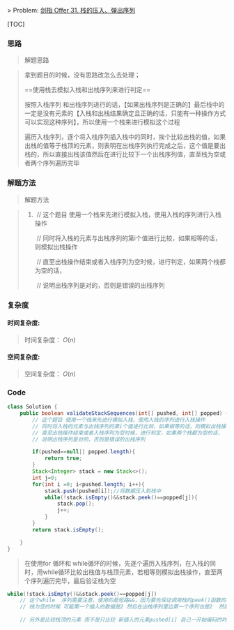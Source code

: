 \> Problem: [剑指 Offer 31. 栈的压入、弹出序列](https://leetcode.cn/problems/zhan-de-ya-ru-dan-chu-xu-lie-lcof/description/)

[TOC]



### 思路

> 解题思路

> 拿到题目的时候，没有思路改怎么去处理；
>
> ==使用栈去模拟入栈和出栈序列来进行判定==
>
> 按照入栈序列 和出栈序列进行的话，【如果出栈序列是正确的】最后栈中的一定是没有元素的【入栈和出栈结果确定且正确的话，只能有一种操作方式可以实现这种序列】，所以使用一个栈来进行模拟这个过程
>
> 遍历入栈序列，逐个将入栈序列插入栈中的同时，挨个比较出栈的值，如果出栈的值等于栈顶的元素，则表明在出栈序列执行完成之后，这个值是要出栈的，所以直接出栈该值然后在进行比较下一个出栈序列值，直至栈为空或者两个序列遍历完毕

###  解题方法

> 解题方法

> 1. ​    // 这个题目 使用一个栈来先进行模拟入栈，使用入栈的序列进行入栈操作
>
>    ​    // 同时将入栈的元素与出栈序列的第i个值进行比较，如果相等的话，则模拟出栈操作
>
>    ​    // 直至出栈操作结束或者入栈序列为空时候，进行判定，如果两个栈都为空的话，
>
>    ​    // 说明出栈序列是对的，否则是错误的出栈序列

###  复杂度

#### 时间复杂度: 

> 时间复杂度： $O(n$)
>

#### 空间复杂度: 

> 空间复杂度： $O(n)$



###  Code

```Java
class Solution {
    public boolean validateStackSequences(int[] pushed, int[] popped) {
        // 这个题目 使用一个栈来先进行模拟入栈，使用入栈的序列进行入栈操作
        // 同时将入栈的元素与出栈序列的第i个值进行比较，如果相等的话，则模拟出栈操作
        // 直至出栈操作结束或者入栈序列为空时候，进行判定，如果两个栈都为空的话，
        // 说明出栈序列是对的，否则是错误的出栈序列

        if(pushed==null|| popped.length){
            return true;
        }
        Stack<Integer> stack = new Stack<>();
        int j=0;
        for(int i =0; i<pushed.length; i++){
            stack.push(pushed[i]);//将数据压入到栈中
            while(!stack.isEmpty()&&stack.peek()==popped[j]){
                stack.pop();
                j++;
            }
        }
        return stack.isEmpty();

    }
}
```

> 在使用for 循环和 while循环的时候，先逐个遍历入栈序列，在入栈的同时，用while循环比较出栈值与栈顶元素，若相等则模拟出栈操作，直至两个序列遍历完毕，最后验证栈为空

```java
while(!stack.isEmpty()&&stack.peek()==popped[j]) 
    // 这个while  序列需要注意，使用的是短路&&，因为要先保证调用栈的peek()函数的时候，栈不能为空，否则会报错，所以要先保证栈内有数据，然后在进行比较
    // 栈为空的时候 可能第一个插入的数据是2 然后在出栈序列里边第一个序列也是2  然后就把2 弹出了，然后在while循环的时候，栈空了，就会报错，所以要判读
    
    // 另外是比较栈顶的元素 而不是只比较 新插入的元素pushed[i] 自己一开始编码的时候就弄错了 如果这样写的话会导致 栈内之前插入的数据被忽略
```

